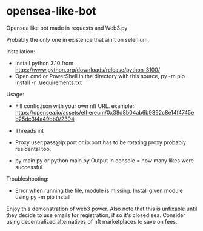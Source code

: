 # opensea-like-bot
Opensea like bot made in requests and Web3.py

Probably the only one in existence that ain't on selenium.

Installation:
- Install python 3.10 from https://www.python.org/downloads/release/python-3100/
- Open cmd or PowerShell in the directory with this source, py -m pip install -r .\requirements.txt


Usage:
- Fill config.json with your own nft URL. example: https://opensea.io/assets/ethereum/0x38d8b04ab6b9392c8e14f4745eb25dc3f4a49bb0/2304
- Threads int
- Proxy user:pass@ip:port or ip:port has to be rotating proxy probably residental too.

- py main.py or python main.py
Output in console = how many likes were successful

Troubleshooting:
- Error when running the file, module is missing. Install given module using py -m pip install

Enjoy this demonstration of web3 power. 
Also note that this is unfixable until they decide to use emails for registration, if so it's closed sea.
Consider using decentralized alternatives of nft marketplaces to save on fees.
